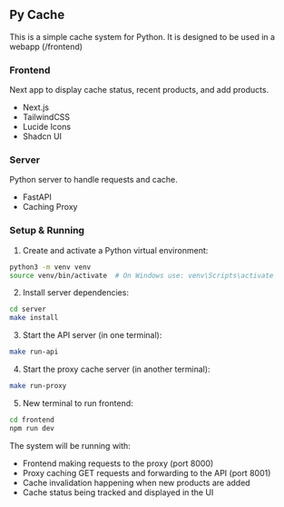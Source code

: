## Py Cache

This is a simple cache system for Python. It is designed to be used in a webapp (/frontend)

### Frontend

Next app to display cache status, recent products, and add products.

- Next.js
- TailwindCSS
- Lucide Icons
- Shadcn UI

### Server

Python server to handle requests and cache.

- FastAPI
- Caching Proxy

### Setup & Running

1. Create and activate a Python virtual environment:

```bash
python3 -m venv venv
source venv/bin/activate  # On Windows use: venv\Scripts\activate
```

2. Install server dependencies:

```bash
cd server
make install
```

3. Start the API server (in one terminal):

```bash
make run-api
```

4. Start the proxy cache server (in another terminal):

```bash
make run-proxy
```

5. New terminal to run frontend:

```bash
cd frontend
npm run dev
```

The system will be running with:

- Frontend making requests to the proxy (port 8000)
- Proxy caching GET requests and forwarding to the API (port 8001)
- Cache invalidation happening when new products are added
- Cache status being tracked and displayed in the UI
